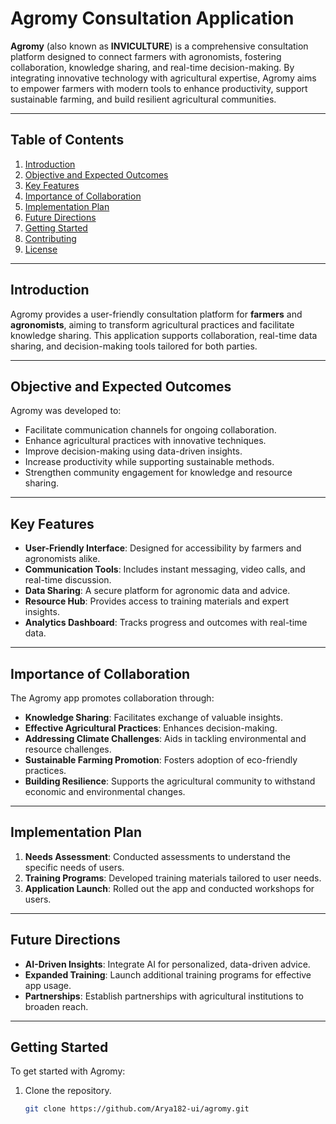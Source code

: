 # Agromy Consultation Application

**Agromy** (also known as **INVICULTURE**) is a comprehensive consultation platform designed to connect farmers with agronomists, fostering collaboration, knowledge sharing, and real-time decision-making. By integrating innovative technology with agricultural expertise, Agromy aims to empower farmers with modern tools to enhance productivity, support sustainable farming, and build resilient agricultural communities.

---

## Table of Contents

1. [Introduction](#introduction)
2. [Objective and Expected Outcomes](#objective-and-expected-outcomes)
3. [Key Features](#key-features)
4. [Importance of Collaboration](#importance-of-collaboration)
5. [Implementation Plan](#implementation-plan)
6. [Future Directions](#future-directions)
7. [Getting Started](#getting-started)
8. [Contributing](#contributing)
9. [License](#license)

---

## Introduction

Agromy provides a user-friendly consultation platform for **farmers** and **agronomists**, aiming to transform agricultural practices and facilitate knowledge sharing. This application supports collaboration, real-time data sharing, and decision-making tools tailored for both parties.

---

## Objective and Expected Outcomes

Agromy was developed to:
- Facilitate communication channels for ongoing collaboration.
- Enhance agricultural practices with innovative techniques.
- Improve decision-making using data-driven insights.
- Increase productivity while supporting sustainable methods.
- Strengthen community engagement for knowledge and resource sharing.

---

## Key Features

- **User-Friendly Interface**: Designed for accessibility by farmers and agronomists alike.
- **Communication Tools**: Includes instant messaging, video calls, and real-time discussion.
- **Data Sharing**: A secure platform for agronomic data and advice.
- **Resource Hub**: Provides access to training materials and expert insights.
- **Analytics Dashboard**: Tracks progress and outcomes with real-time data.

---

## Importance of Collaboration

The Agromy app promotes collaboration through:
- **Knowledge Sharing**: Facilitates exchange of valuable insights.
- **Effective Agricultural Practices**: Enhances decision-making.
- **Addressing Climate Challenges**: Aids in tackling environmental and resource challenges.
- **Sustainable Farming Promotion**: Fosters adoption of eco-friendly practices.
- **Building Resilience**: Supports the agricultural community to withstand economic and environmental changes.

---

## Implementation Plan

1. **Needs Assessment**: Conducted assessments to understand the specific needs of users.
2. **Training Programs**: Developed training materials tailored to user needs.
3. **Application Launch**: Rolled out the app and conducted workshops for users.

---

## Future Directions

- **AI-Driven Insights**: Integrate AI for personalized, data-driven advice.
- **Expanded Training**: Launch additional training programs for effective app usage.
- **Partnerships**: Establish partnerships with agricultural institutions to broaden reach.

---

## Getting Started

To get started with Agromy:
1. Clone the repository.
   ```bash
   git clone https://github.com/Arya182-ui/agromy.git
